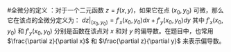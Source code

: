 #全微分的定义 ：对于一个二元函数 $z=f(x,y)$，如果它在点 $(x_0,y_0)$ 可微，那么它在该点的全微分定义为：
    $dz|_{(x_0,y_0)}=f'_x(x_0,y_0)dx+f'_y(x_0,y_0)dy$
    其中 $f'_x(x_0,y_0)$ 和 $f'_y(x_0,y_0)$ 分别是函数在该点对 $x$ 和对 $y$ 的偏导数。在题目中，也常用 $\frac{\partial z}{\partial x}$ 和 $\frac{\partial z}{\partial y}$ 来表示偏导数。